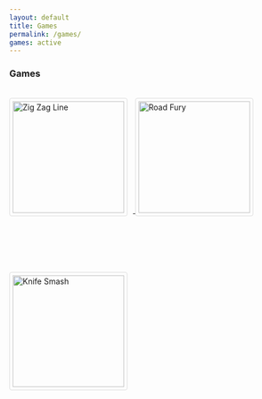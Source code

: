 ```yaml
---
layout: default
title: Games
permalink: /games/
games: active
---
```

<h3><i class="fas fa-gamepad"></i> Games</h3>
<br>
	<a href="/games/zigzag">
<img src="https://s3-eu-west-1.amazonaws.com/wanted5games-games-live/game-img/7960.png" alt="Zig Zag Line" style="border: 1px solid #ddd;
  border-radius: 4px;
  padding: 5px;
  width: 200px; margin-right:10px;
margin-bottom: 100px;">
</a>
<a href="/games/roadfury">
<img src="https://s3-eu-west-1.amazonaws.com/wanted5games-games-live/game-img/7905.png" alt="Road Fury" style="border: 1px solid #ddd;
  border-radius: 4px;
  padding: 5px;
  width: 200px; margin-right:10px;
margin-bottom: 100px;">
</a>
<a href="/games/knifesmash">
<img src="https://s3-eu-west-1.amazonaws.com/wanted5games-games-live/game-img/7916.png" alt="Knife Smash" style="border: 1px solid #ddd;
  border-radius: 4px;
  padding: 5px;
  width: 200px; margin-right:10px;
margin-bottom: 100px;">
</a>
